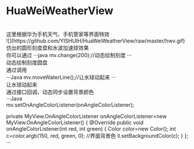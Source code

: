 # HuaWeiWeatherView
<br>
这里根据华为手机天气、手机管家等界面特效<br>
![](https://github.com/YISHUIH/HuaWeiWeatherView/raw/master/hwv.gif)
<br>
仿出的圆形刻度盘和水波加速球效果<br>
你可以通过
···java
mv.change(200);//动态绘制刻度
···
<br>
动态绘制刻度圆盘
<br>
通过调用
<br>
···Java
mv.moveWaterLine();//让水球动起来
···
<br>
让水球动起来
<br>
通过接口回调，动态同步设置背景颜色<br>
···Java<br>
 mv.setOnAngleColorListener(onAngleColorListener);
 
 private MyView.OnAngleColorListener onAngleColorListener=new MyView.OnAngleColorListener() {
        @Override
        public void onAngleColorListener(int red, int green) {
            Color color=new Color();
            int c=color.argb(150, red, green, 0);
            //界面背景色
            ll.setBackgroundColor(c);
        }
    };
···<br>

